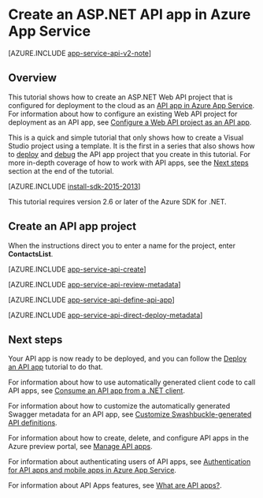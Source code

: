 <properties
	pageTitle="Create an ASP.NET API app in Azure App Service | Microsoft Azure"
	description="Learn how to create an ASP.NET API app in Azure App Service, by using Visual Studio 2013."
	services="app-service\api"
	documentationCenter=".net"
	authors="bradygaster"
	manager="wpickett"
	editor="jimbe"/>

<tags
	ms.service="app-service-api"
	ms.workload="na"
	ms.tgt_pltfrm="dotnet"
	ms.devlang="na"
	ms.topic="hero-article"
	ms.date="01/08/2016" 
	ms.author="tdykstra"/>

# Create an ASP.NET API app in Azure App Service

[AZURE.INCLUDE [app-service-api-v2-note](../../includes/app-service-api-v2-note.md)]

## Overview

This tutorial shows how to create an ASP.NET Web API project that is configured for deployment to the cloud as an [API app in Azure App Service](app-service-api-apps-why-best-platform.md). For information about how to configure an existing Web API project for deployment as an API app, see [Configure a Web API project as an API app](app-service-dotnet-create-api-app-visual-studio.md).

This is a quick and simple tutorial that only shows how to create a Visual Studio project using a template.  It is the first in a series that also shows how to [deploy](app-service-dotnet-deploy-api-app.md) and [debug](../app-service-dotnet-remotely-debug-api-app.md) the API app project that you create in this tutorial. For more in-depth coverage of how to work with API apps, see the [Next steps](#next-steps) section at the end of the tutorial.

[AZURE.INCLUDE [install-sdk-2015-2013](../../includes/install-sdk-2015-2013.md)]

This tutorial requires version 2.6 or later of the Azure SDK for .NET.

## Create an API app project

When the instructions direct you to enter a name for the project, enter **ContactsList**.

[AZURE.INCLUDE [app-service-api-create](../../includes/app-service-api-create.md)]

[AZURE.INCLUDE [app-service-api-review-metadata](../../includes/app-service-api-review-metadata.md)]

[AZURE.INCLUDE [app-service-api-define-api-app](../../includes/app-service-api-define-api-app.md)]

[AZURE.INCLUDE [app-service-api-direct-deploy-metadata](../../includes/app-service-api-direct-deploy-metadata.md)]

## Next steps

Your API app is now ready to be deployed, and you can follow the [Deploy an API app](app-service-dotnet-deploy-api-app.md) tutorial to do that.

For information about how to use automatically generated client code to call API apps, see [Consume an API app from a .NET client](app-service-api-dotnet-consume.md).

For information about how to customize the automatically generated Swagger metadata for an API app, see [Customize Swashbuckle-generated API definitions](app-service-api-dotnet-swashbuckle-customize.md).

For information about how to create, delete, and configure API apps in the Azure preview portal, see [Manage API apps](app-service-api-manage-in-portal.md).

For information about authenticating users of API apps, see [Authentication for API apps and mobile apps in Azure App Service](../app-service/app-service-authentication-overview.md).

For information about API Apps features, see [What are API apps?](app-service-api-apps-why-best-platform.md).